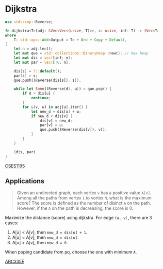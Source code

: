 # Dijkstra

```rust
use std::cmp::Reverse;

fn dijkstra<T>(adj: &Vec<Vec<(usize, T)>>, s: usize, inf: T) -> (Vec<T>, Vec<usize>)
where
    T: std::ops::Add<Output = T> + Ord + Copy + Default,
{
    let n = adj.len();
    let mut que = std::collections::BinaryHeap::new(); // max heap
    let mut dis = vec![inf; n];
    let mut par = vec![!0; n];

    dis[s] = T::default();
    par[s] = s;
    que.push((Reverse(dis[s]), s));

    while let Some((Reverse(d), u)) = que.pop() {
        if d > dis[u] {
            continue;
        }
        for &(v, w) in adj[u].iter() {
            let new_d = dis[u] + w;
            if new_d < dis[v] {
                dis[v] = new_d;
                par[v] = u;
                que.push((Reverse(dis[v]), v));
            }
        }
    }

    (dis, par)
}
```

[CSES1195](https://cses.fi/paste/cc143ad21450a97e71debc/)


## Applications

> Given an undirected graph, each vertex `v` has a positive value `A[v]`. 
> Among all the paths from vertex `1` to vertex `N`, what is the maximum score? 
> The score is defined as the number of disinct `A` on the path.
> However, if the `A` on the path is decreasing, the score is 0.

Maximize the distance (score) using dijkstra. For edge `(u, v)`, there are 3 cases:
1. A[u] < A[v], then `new_d = dis[u] + 1`.
2. A[u] = A[v], then `new_d = dis[u]`.
3. A[u] > A[v], then `new_d = 0`.

When poping candidate from pq, choose the one with minimum `A`.

[ABC335E](https://atcoder.jp/contests/abc335/submissions/54858379)